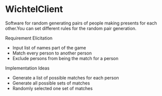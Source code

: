 # WichtelClient
Software for random generating pairs of people making presents for each other.You can set different rules for the random pair generation.

Requirement Elicitation
* Input list of names part of the game
* Match every person to another person
* Exclude persons from being the match for a person

Implementation Ideas
* Generate a list of possible matches for each person
* Generate all possible sets of matches
* Randomly selected one set of matches
